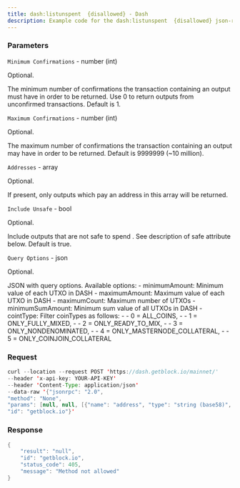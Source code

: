 ```yaml
---
title: dash:listunspent  {disallowed} - Dash
description: Example code for the dash:listunspent  {disallowed} json-rpc method. Сomplete guide on how to use dash:listunspent  {disallowed} json-rpc in GetBlock.io Web3 documentation.
---
```


### Parameters


`Minimum Confirmations` - number (int)

Optional.

The minimum number of confirmations the transaction containing an output
must have in order to be returned. Use 0 to return outputs from
unconfirmed transactions. Default is 1.

`Maximum Confirmations` - number (int)

Optional.

The maximum number of confirmations the transaction containing an output
may have in order to be returned. Default is 9999999 (~10 million).

`Addresses` - array

Optional.

If present, only outputs which pay an address in this array will be
returned.

`Include Unsafe` - bool

Optional.

Include outputs that are not safe to spend . See description of safe
attribute below. Default is true.

`Query Options` - json

Optional.

JSON with query options. Available options: - minimumAmount: Minimum
value of each UTXO in DASH - maximumAmount: Maximum value of each UTXO
in DASH - maximumCount: Maximum number of UTXOs - minimumSumAmount:
Minimum sum value of all UTXOs in DASH - cointType: Filter coinTypes as
follows: - - 0 = ALL_COINS, - - 1 = ONLY_FULLY_MIXED, - - 2 =
ONLY_READY_TO_MIX, - - 3 = ONLY_NONDENOMINATED, - - 4 =
ONLY_MASTERNODE_COLLATERAL, - - 5 = ONLY_COINJOIN_COLLATERAL

### Request

``` java
curl --location --request POST 'https://dash.getblock.io/mainnet/' 
--header 'x-api-key: YOUR-API-KEY' 
--header 'Content-Type: application/json' 
--data-raw '{"jsonrpc": "2.0",
"method": "None",
"params": [null, null, [{"name": "address", "type": "string (base58)", "description": ["A P2PKH or P2SH address"], "value": null}], null, null],
"id": "getblock.io"}'
```

###  Response

``` java
{
    "result": "null",
    "id": "getblock.io",
    "status_code": 405,
    "message": "Method not allowed"
}
```

